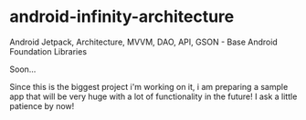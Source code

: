 # android-infinity-architecture
Android Jetpack, Architecture, MVVM, DAO, API, GSON - Base Android Foundation Libraries

Soon...

Since this is the biggest project i'm working on it, i am preparing a sample app that will be very huge with a lot of functionality in the future! I ask a little patience by now!
